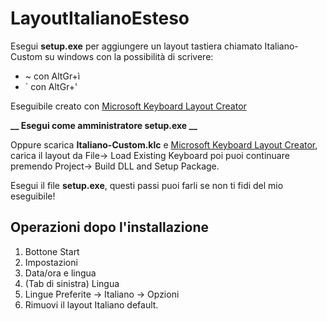 # LayoutItalianoEsteso

Esegui **setup.exe** per aggiungere un layout tastiera chiamato Italiano-Custom su windows con la possibilità di scrivere:
* ~ con AltGr+ì
* ` con AltGr+'
 
Eseguibile creato con [Microsoft Keyboard Layout Creator](https://www.microsoft.com/en-us/download/details.aspx?id=102134)

**__ Esegui come amministratore setup.exe __**

Oppure scarica **Italiano-Custom.klc** e [Microsoft Keyboard Layout Creator](https://www.microsoft.com/en-us/download/details.aspx?id=102134), carica il layout da File-> Load Existing Keyboard poi puoi continuare premendo Project-> Build DLL and Setup Package.

Esegui il file **setup.exe**, questi passi puoi farli se non ti fidi del mio eseguibile!

## Operazioni dopo l'installazione
1) Bottone Start
2) Impostazioni
3) Data/ora e lingua
4) (Tab di sinistra) Lingua
5) Lingue Preferite -> Italiano -> Opzioni 
6) Rimuovi il layout Italiano default.
